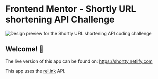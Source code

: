 # Frontend Mentor - Shortly URL shortening API Challenge

![Design preview for the Shortly URL shortening API coding challenge](./design/desktop-preview.jpg)

## Welcome! 👋

The live version of this app can be found on: https://shortty.netlify.com

This app uses the [rel.ink](https://rel.ink) API.

